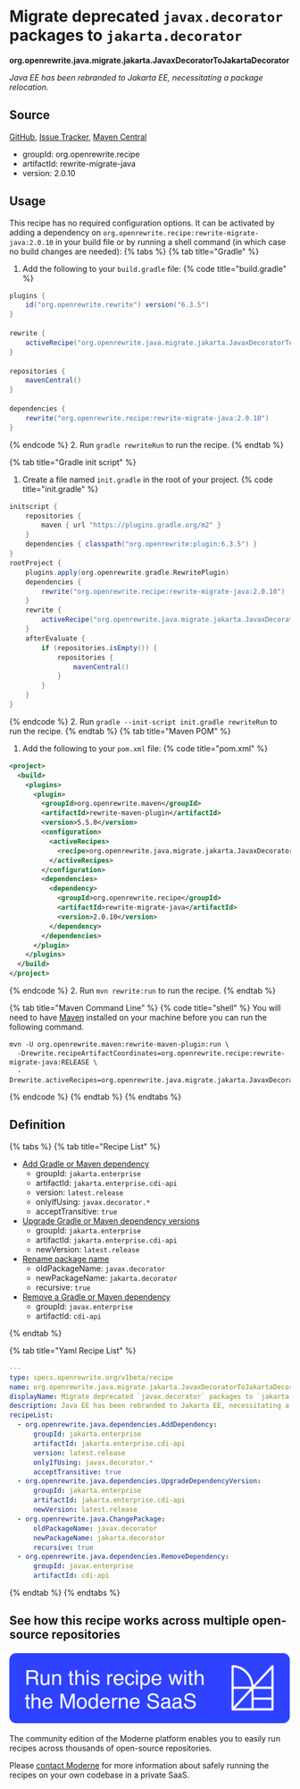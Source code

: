 # Migrate deprecated `javax.decorator` packages to `jakarta.decorator`

**org.openrewrite.java.migrate.jakarta.JavaxDecoratorToJakartaDecorator**

_Java EE has been rebranded to Jakarta EE, necessitating a package relocation._

## Source

[GitHub](https://github.com/openrewrite/rewrite-migrate-java/blob/main/src/main/resources/META-INF/rewrite/jakarta-ee-9.yml), [Issue Tracker](https://github.com/openrewrite/rewrite-migrate-java/issues), [Maven Central](https://central.sonatype.com/artifact/org.openrewrite.recipe/rewrite-migrate-java/2.0.10/jar)

* groupId: org.openrewrite.recipe
* artifactId: rewrite-migrate-java
* version: 2.0.10


## Usage

This recipe has no required configuration options. It can be activated by adding a dependency on `org.openrewrite.recipe:rewrite-migrate-java:2.0.10` in your build file or by running a shell command (in which case no build changes are needed): 
{% tabs %}
{% tab title="Gradle" %}
1. Add the following to your `build.gradle` file:
{% code title="build.gradle" %}
```groovy
plugins {
    id("org.openrewrite.rewrite") version("6.3.5")
}

rewrite {
    activeRecipe("org.openrewrite.java.migrate.jakarta.JavaxDecoratorToJakartaDecorator")
}

repositories {
    mavenCentral()
}

dependencies {
    rewrite("org.openrewrite.recipe:rewrite-migrate-java:2.0.10")
}
```
{% endcode %}
2. Run `gradle rewriteRun` to run the recipe.
{% endtab %}

{% tab title="Gradle init script" %}
1. Create a file named `init.gradle` in the root of your project.
{% code title="init.gradle" %}
```groovy
initscript {
    repositories {
        maven { url "https://plugins.gradle.org/m2" }
    }
    dependencies { classpath("org.openrewrite:plugin:6.3.5") }
}
rootProject {
    plugins.apply(org.openrewrite.gradle.RewritePlugin)
    dependencies {
        rewrite("org.openrewrite.recipe:rewrite-migrate-java:2.0.10")
    }
    rewrite {
        activeRecipe("org.openrewrite.java.migrate.jakarta.JavaxDecoratorToJakartaDecorator")
    }
    afterEvaluate {
        if (repositories.isEmpty()) {
            repositories {
                mavenCentral()
            }
        }
    }
}
```
{% endcode %}
2. Run `gradle --init-script init.gradle rewriteRun` to run the recipe.
{% endtab %}
{% tab title="Maven POM" %}
1. Add the following to your `pom.xml` file:
{% code title="pom.xml" %}
```xml
<project>
  <build>
    <plugins>
      <plugin>
        <groupId>org.openrewrite.maven</groupId>
        <artifactId>rewrite-maven-plugin</artifactId>
        <version>5.5.0</version>
        <configuration>
          <activeRecipes>
            <recipe>org.openrewrite.java.migrate.jakarta.JavaxDecoratorToJakartaDecorator</recipe>
          </activeRecipes>
        </configuration>
        <dependencies>
          <dependency>
            <groupId>org.openrewrite.recipe</groupId>
            <artifactId>rewrite-migrate-java</artifactId>
            <version>2.0.10</version>
          </dependency>
        </dependencies>
      </plugin>
    </plugins>
  </build>
</project>
```
{% endcode %}
2. Run `mvn rewrite:run` to run the recipe.
{% endtab %}

{% tab title="Maven Command Line" %}
{% code title="shell" %}
You will need to have [Maven](https://maven.apache.org/download.cgi) installed on your machine before you can run the following command.

```shell
mvn -U org.openrewrite.maven:rewrite-maven-plugin:run \
  -Drewrite.recipeArtifactCoordinates=org.openrewrite.recipe:rewrite-migrate-java:RELEASE \
  -Drewrite.activeRecipes=org.openrewrite.java.migrate.jakarta.JavaxDecoratorToJakartaDecorator
```
{% endcode %}
{% endtab %}
{% endtabs %}

## Definition

{% tabs %}
{% tab title="Recipe List" %}
* [Add Gradle or Maven dependency](../../../java/dependencies/adddependency.md)
  * groupId: `jakarta.enterprise`
  * artifactId: `jakarta.enterprise.cdi-api`
  * version: `latest.release`
  * onlyIfUsing: `javax.decorator.*`
  * acceptTransitive: `true`
* [Upgrade Gradle or Maven dependency versions](../../../java/dependencies/upgradedependencyversion.md)
  * groupId: `jakarta.enterprise`
  * artifactId: `jakarta.enterprise.cdi-api`
  * newVersion: `latest.release`
* [Rename package name](../../../java/changepackage.md)
  * oldPackageName: `javax.decorator`
  * newPackageName: `jakarta.decorator`
  * recursive: `true`
* [Remove a Gradle or Maven dependency](../../../java/dependencies/removedependency.md)
  * groupId: `javax.enterprise`
  * artifactId: `cdi-api`

{% endtab %}

{% tab title="Yaml Recipe List" %}
```yaml
---
type: specs.openrewrite.org/v1beta/recipe
name: org.openrewrite.java.migrate.jakarta.JavaxDecoratorToJakartaDecorator
displayName: Migrate deprecated `javax.decorator` packages to `jakarta.decorator`
description: Java EE has been rebranded to Jakarta EE, necessitating a package relocation.
recipeList:
  - org.openrewrite.java.dependencies.AddDependency:
      groupId: jakarta.enterprise
      artifactId: jakarta.enterprise.cdi-api
      version: latest.release
      onlyIfUsing: javax.decorator.*
      acceptTransitive: true
  - org.openrewrite.java.dependencies.UpgradeDependencyVersion:
      groupId: jakarta.enterprise
      artifactId: jakarta.enterprise.cdi-api
      newVersion: latest.release
  - org.openrewrite.java.ChangePackage:
      oldPackageName: javax.decorator
      newPackageName: jakarta.decorator
      recursive: true
  - org.openrewrite.java.dependencies.RemoveDependency:
      groupId: javax.enterprise
      artifactId: cdi-api

```
{% endtab %}
{% endtabs %}

## See how this recipe works across multiple open-source repositories

[![Moderne Link Image](/.gitbook/assets/ModerneRecipeButton.png)](https://app.moderne.io/recipes/org.openrewrite.java.migrate.jakarta.JavaxDecoratorToJakartaDecorator)

The community edition of the Moderne platform enables you to easily run recipes across thousands of open-source repositories.

Please [contact Moderne](https://moderne.io/product) for more information about safely running the recipes on your own codebase in a private SaaS.
